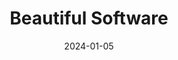 ---
title: "Beautiful Software"
type: "misc"
url: "https://beautiful.software/"
description: "A collection of beautiful software interfaces"
date: 2024-01-05
--- 